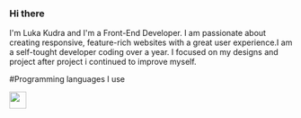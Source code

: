 ### Hi there 
I'm Luka Kudra and I'm a Front-End Developer.
I am passionate about creating responsive, feature-rich websites with a great user experience.I am a self-tought developer coding over a year. 
I focused on my designs and project after project i continued to improve myself.

#Programming languages I use


<img align="left" width="30px" src="https://user-images.githubusercontent.com/89598900/220434716-055d1b86-d240-4aaa-84b5-35e3825d0f5d.png">

<!--
**Luka-Kudra/Luka-Kudra** is a ✨ _special_ ✨ repository because its `README.md` (this file) appears on your GitHub profile.

Here are some ideas to get you started:

- 🔭 I’m currently working on ...
- 🌱 I’m currently learning ...
- 👯 I’m looking to collaborate on ...
- 🤔 I’m looking for help with ...
- 💬 Ask me about ...
- 📫 How to reach me: ...
- 😄 Pronouns: ...
- ⚡ Fun fact: ...
-->
